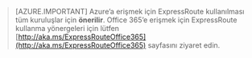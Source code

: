 > [AZURE.IMPORTANT]
> Azure’a erişmek için ExpressRoute kullanılması tüm kuruluşlar için **önerilir**. Office 365’e erişmek için ExpressRoute kullanma yönergeleri için lütfen [http://aka.ms/ExpressRouteOffice365](http://aka.ms/ExpressRouteOffice365) sayfasını ziyaret edin.

<!--HONumber=Sep16_HO3-->


